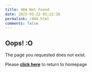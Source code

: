 ```yaml
---
title: 404 Not Found
date: 2023-03-22 01:22:36
permalink: /404.html
comments: false
---
```


## Oops! :O

The page you requested does not exist.

Please **[click here](/)** to return to homepage
